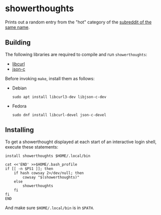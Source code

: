 # showerthoughts

Prints out a random entry from the "hot" category of the [subreddit of the same name](https://www.reddit.com/r/showerthoughts/hot/).

## Building

The following libraries are required to compile and run `showerthoughts`:

* [libcurl](https://curl.haxx.se/)
* [json-c](https://github.com/json-c/json-c)

Before invoking `make`, install them as follows:

* Debian
  ```shell
  sudo apt install libcurl3-dev libjson-c-dev
  ```

* Fedora
  ```shell
  sudo dnf install libcurl-devel json-c-devel
  ```

## Installing

To get a showerthought displayed at each start of an interactive login shell, execute these statements:

```shell
install showerthoughts $HOME/.local/bin

cat <<'END' >>$HOME/.bash_profile
if [[ -n $PS1 ]]; then
	if hash cowsay 2>/dev/null; then
		cowsay "$(showerthoughts)"
	else
		showerthoughts
	fi
fi
END
```

And make sure `$HOME/.local/bin` is in `$PATH`.

